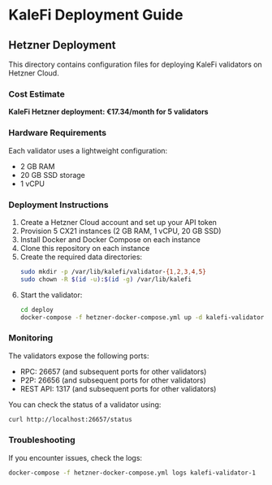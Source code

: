 # KaleFi Deployment Guide

## Hetzner Deployment

This directory contains configuration files for deploying KaleFi validators on Hetzner Cloud.

### Cost Estimate

**KaleFi Hetzner deployment: €17.34/month for 5 validators**

### Hardware Requirements

Each validator uses a lightweight configuration:
- 2 GB RAM
- 20 GB SSD storage
- 1 vCPU

### Deployment Instructions

1. Create a Hetzner Cloud account and set up your API token
2. Provision 5 CX21 instances (2 GB RAM, 1 vCPU, 20 GB SSD)
3. Install Docker and Docker Compose on each instance
4. Clone this repository on each instance
5. Create the required data directories:
   ```bash
   sudo mkdir -p /var/lib/kalefi/validator-{1,2,3,4,5}
   sudo chown -R $(id -u):$(id -g) /var/lib/kalefi
   ```
6. Start the validator:
   ```bash
   cd deploy
   docker-compose -f hetzner-docker-compose.yml up -d kalefi-validator-1
   ```

### Monitoring

The validators expose the following ports:
- RPC: 26657 (and subsequent ports for other validators)
- P2P: 26656 (and subsequent ports for other validators)
- REST API: 1317 (and subsequent ports for other validators)

You can check the status of a validator using:
```bash
curl http://localhost:26657/status
```

### Troubleshooting

If you encounter issues, check the logs:
```bash
docker-compose -f hetzner-docker-compose.yml logs kalefi-validator-1
```
